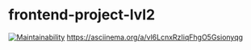 # frontend-project-lvl2
[![Maintainability](https://api.codeclimate.com/v1/badges/a0b8f6ca676d3ba74cb3/maintainability)](https://codeclimate.com/github/Eserian/frontend-project-lvl2/maintainability)
https://asciinema.org/a/vl6LcnxRzIiqFhgO5Gsionyqg
